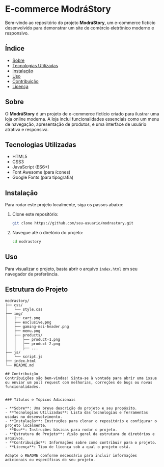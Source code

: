 # E-commerce ModráStory

Bem-vindo ao repositório do projeto **ModráStory**, um e-commerce fictício desenvolvido para demonstrar um site de comércio eletrônico moderno e responsivo.

## Índice

- [Sobre](#sobre)
- [Tecnologias Utilizadas](#tecnologias-utilizadas)
- [Instalação](#instalação)
- [Uso](#uso)
- [Contribuição](#contribuição)
- [Licença](#licença)

## Sobre

O **ModráStory** é um projeto de e-commerce fictício criado para ilustrar uma loja online moderna. A loja inclui funcionalidades essenciais como um menu de navegação, apresentação de produtos, e uma interface de usuário atrativa e responsiva.

## Tecnologias Utilizadas

- HTML5
- CSS3
- JavaScript (ES6+)
- Font Awesome (para ícones)
- Google Fonts (para tipografia)

## Instalação

Para rodar este projeto localmente, siga os passos abaixo:

1. Clone este repositório:
    ```sh
    git clone https://github.com/seu-usuario/modrastory.git
    ```
2. Navegue até o diretório do projeto:
    ```sh
    cd modrastory
    ```

## Uso

Para visualizar o projeto, basta abrir o arquivo `index.html` em seu navegador de preferência.

## Estrutura do Projeto

```plaintext
modrastory/
├── css/
│   └── style.css
├── img/
│   ├── cart.png
│   ├── exclusive.png
│   ├── gaming-msi-header.png
│   ├── menu.png
│   ├── products/
│   │   ├── product-1.png
│   │   ├── product-2.png
│   │   ├── ...
├── js/
│   └── script.js
├── index.html
└── README.md

## Contribuição
Contribuições são bem-vindas! Sinta-se à vontade para abrir uma issue ou enviar um pull request com melhorias, correções de bugs ou novas funcionalidades.


### Títulos e Tópicos Adicionais

- **Sobre**: Uma breve descrição do projeto e seu propósito.
- **Tecnologias Utilizadas**: Lista das tecnologias e ferramentas usadas no desenvolvimento.
- **Instalação**: Instruções para clonar o repositório e configurar o projeto localmente.
- **Uso**: Instruções básicas para rodar o projeto.
- **Estrutura do Projeto**: Visão geral da estrutura de diretórios e arquivos.
- **Contribuição**: Informações sobre como contribuir para o projeto.
- **Licença**: Tipo de licença sob a qual o projeto está.

Adapte o README conforme necessário para incluir informações adicionais ou específicas do seu projeto.

